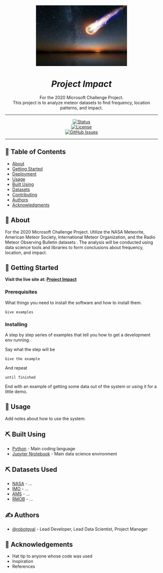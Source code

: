 <p align="center">
  <a href="" rel="noopener">
 <img src="img/meteor.jpg" width=300px height=200px alt="Project logo"></a>
</p>

___<h1 align="center">Project Impact</h1>___

<p align="center"> For the 2020 Microsoft Challenge Project.  
   <br>
This project is to analyze meteor datasets to find frequency, location patterns, and impact. 
    <br> 
</p>

---
<div align="center">

[![Status](https://img.shields.io/badge/status-up---?style=for-the-badge&logo=appveyor)]()  
[![License](https://img.shields.io/github/license/RobotGyal/Project-Impact-2020?style=for-the-badge)]()  
[![GitHub Issues](https://img.shields.io/github/issues/RobotGyal/Project-Impact-2020?style=for-the-badge)]()

</div>

---

## 📝 Table of Contents

- [About](#about)
- [Getting Started](#getting_started)
- [Deployment](#deployment)
- [Usage](#usage)
- [Built Using](#built_using)
- [Datasets](#datasets)
- [Contributing](#contributing)
- [Authors](#authors)
- [Acknowledgments](#acknowledgement)

## 🧐 About <a name = "about"></a>

For the 2020 Microsoft Challenge Project. Utilize the NASA Meteorite, American Meteor Society, International Meteor Organization, and the Radio Meteor Observing Bulletin datasets . The analysis will be conducted using data science tools and libraries to form conclusions about frequency, location, and impact.

## 🏁 Getting Started <a name = "getting_started"></a>

__Visit the live site at: [Project Impact](https://robotgyal.github.io/Project-Impact-2020/)__

### Prerequisites

What things you need to install the software and how to install them.

```
Give examples
```

### Installing

A step by step series of examples that tell you how to get a development env running.

Say what the step will be

```
Give the example
```

And repeat

```
until finished
```

End with an example of getting some data out of the system or using it for a little demo.


## 🎈 Usage <a name="usage"></a>

Add notes about how to use the system.

<!-- ## 🚀 Deployment <a name = "deployment"></a>

Add additional notes about how to deploy this on a live system. -->

## ⛏️ Built Using <a name = "built_using"></a>

- [Python]() - Main coding language
- [Jupyter Nrotebook]() - Main data science environment

## ⛏️ Datasets Used <a name = "datasets"></a>
- [NASA]() - ...
- [IMO]() - ...
- [AMS]() - ...
- [RMOB]() - ...


## ✍️ Authors <a name = "authors"></a>

- [@robotgyal](https://github.com/robotgyal) - Lead Developer, Lead Data Scientist, Project Manager


## 🎉 Acknowledgements <a name = "acknowledgement"></a>

- Hat tip to anyone whose code was used
- Inspiration
- References
